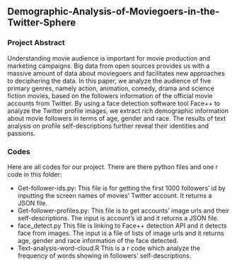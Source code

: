 ## Demographic-Analysis-of-Moviegoers-in-the-Twitter-Sphere

### Project Abstract
Understanding movie audience is important for movie production and marketing campaigns. Big data from open sources provides us with a massive amount of data about moviegoers and facilitates new approaches to deciphering the data. In this paper, we analyze the audience of five primary genres, namely action, animation, comedy, drama and science fiction movies, based on the followers information of the official movie accounts from Twitter. By using a face detection software tool Face++ to analyze the Twitter profile images, we extract rich demographic information about movie followers in terms of age, gender and race. The results of text analysis on profile self-descriptions further reveal their identities and passions.

### Codes
Here are all codes for our project.
There are there python files and one r code in this folder:

- Get-follower-ids.py:
This file is for getting the first 1000 followers’ id by inputting the screen names of movies’ Twitter account. It returns a JSON file.
- Get-follower-profiles.py:
This file is to get accounts’ image urls and their self-descriptions. The input is account’s id and it returns a JSON file.
- face_detect.py
This file is linking to Face++ detection API and it detects face from images. The input is a file of lists of image urls and it returns age, gender and race information of the face detected.
- Text-analysis-word-cloud.R
This is a r code which analyze the frequency of words showing in followers’ self-descriptions.
